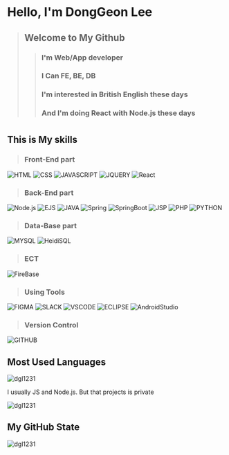 # Hello, I'm DongGeon Lee
> ## Welcome to My Github
>> ### I'm Web/App developer
>> ### I Can FE, BE, DB
>> ### I'm interested in British English these days
>> ### And I'm doing React with Node.js these days
> #

## This is My skills
> ### Front-End part
![HTML](https://img.shields.io/badge/-HTML-E34F26?style=for-the-badge&logo=HTML5&logoColor=white)
![CSS](https://img.shields.io/badge/-CSS-1572B6?style=for-the-badge&logo=Css3&logoColor=white)
![JAVASCRIPT](https://img.shields.io/badge/-JavaScript-F7DF1E?style=for-the-badge&logo=JavaScript&logoColor=black)
![JQUERY](https://img.shields.io/badge/-JQUERY-131B28?style=for-the-badge&logo=JQUERY&logoColor=0868AC)
![React](https://img.shields.io/badge/-React-1c2c4c?style=for-the-badge&logo=React&logoColor=88dded)

> ### Back-End part
![Node.js](https://img.shields.io/badge/-Node.js-68A063?style=for-the-badge&logo=Node.js&logoColor=white)
![EJS](https://img.shields.io/badge/-EJS-71A95A?style=for-the-badge&logo=EJS&logoColor=white)
![JAVA](https://img.shields.io/badge/JAVA-007396?style=for-the-badge&logo=java&logoColor=white)
![Spring](https://img.shields.io/badge/Spring-71A95A?style=for-the-badge&logo=Spring&logoColor=white)
![SpringBoot](https://img.shields.io/badge/SpringBoot-71A95A?style=for-the-badge&logo=SpringBoot&logoColor=white)
![JSP](https://img.shields.io/badge/JSP-007396?style=for-the-badge&logo=JavaServerPage&logoColor=white)
![PHP](https://img.shields.io/badge/-PHP-8993be?style=for-the-badge&logo=PHP&logoColor=white)
![PYTHON](https://img.shields.io/badge/-PYTHON-3776AB?style=for-the-badge&logo=Python&logoColor=white)

> ### Data-Base part
![MYSQL](https://img.shields.io/badge/-MySQL-4479A1?style=for-the-badge&logo=MySQL&logoColor=white)
![HeidiSQL](https://img.shields.io/badge/-HeidiSQL-71A95A?style=for-the-badge&logo=Heidi&logoColor=white)

> ### ECT
![FireBase](https://img.shields.io/badge/-FireBase-FFA611?style=for-the-badge&logo=FireBase&logoColor=white)

>### Using Tools
![FIGMA](https://img.shields.io/badge/-FIGMA-F24E1E?style=for-the-badge&logo=FIGMA&logoColor=white)
![SLACK](https://img.shields.io/badge/-SLACK-5C00A3?style=for-the-badge&logo=SLACK&logoColor=white)
![VSCODE](https://img.shields.io/badge/-VSCODE-1c2c4c?style=for-the-badge&logo=visualstudiocode&logoColor=white)
![ECLIPSE](https://img.shields.io/badge/-ECLIPSE-1c2c4c?style=for-the-badge&logo=ECLIPSE&logoColor=white)
![AndroidStudio](https://img.shields.io/badge/-AndroidStudio-71A95A?style=for-the-badge&logo=AndroidStudio&logoColor=white)

>### Version Control
![GITHUB](https://img.shields.io/badge/-GITHUB-181717?style=for-the-badge&logo=GITHUB&logoColor=88dded)



## Most Used Languages
<p>
  <img src="https://github-readme-stats.vercel.app/api/top-langs?username=dgl1231&show_icons=true&locale=en&layout=compact&theme=onedark" alt="dgl1231" />
</p>
<p>
  I usually JS and Node.js. But that projects is private
</p>

<p> 
  <img src="https://github-profile-trophy.vercel.app/?username=dgl1231&theme=onedark" alt="dgl1231" />
</p>

## My GitHub State
<p>
  <img src="https://github-readme-stats.vercel.app/api?username=dgl1231&show_icons=true&locale=en&theme=onedark" alt="dgl1231" />
</p>

